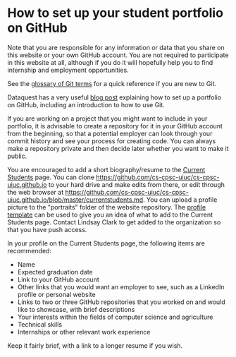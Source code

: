 # How to set up your student portfolio on GitHub

Note that you are responsible for any information or data that you share on
this website or your own GitHub account.  You are not required to participate
in this website at all, although if you do it will hopefully help you to find
internship and employment opportunities.

See the [glossary of Git terms](gitglossary.md) for a quick reference if you are
new to Git.

Dataquest has a very useful
[blog post](https://www.dataquest.io/blog/how-to-share-data-science-portfolio/)
explaining how to set up a portfolio on GitHub, including an introduction to
how to use Git.

If you are working on a project that you might want to include in your
portfolio, it is advisable to create a repository for it in your GitHub account
from the beginning, so that a potential employer can look through your commit
history and see your process for creating code.  You can always make a
repository private and then decide later whether you want to make it public.

You are encouraged to add a short biography/resume to
the [Current Students](currentstudents.md) page.  You can clone
<https://github.com/cs-cpsc-uiuc/cs-cpsc-uiuc.github.io> to your hard drive
and make edits from there, or edit through the web browser at
<https://github.com/cs-cpsc-uiuc/cs-cpsc-uiuc.github.io/blob/master/currentstudents.md>.
You can upload a profile picture to the "portraits" folder of the website
repository.  The [profile template](profiletemplate.md) can be used to give
you an idea of what to add to the Current Students page.  Contact Lindsay Clark
to get added to the organization so that you have push access.

In your profile on the Current Students page, the following items are
recommended:
* Name
* Expected graduation date
* Link to your GitHub account
* Other links that you would want an employer to see, such as a LinkedIn profile
or personal website
* Links to two or three GitHub repositories that you worked on and would like to
showcase, with brief descriptions
* Your interests within the fields of computer science and agriculture
* Technical skills
* Internships or other relevant work experience

Keep it fairly brief, with a link to a longer resume if you wish.
